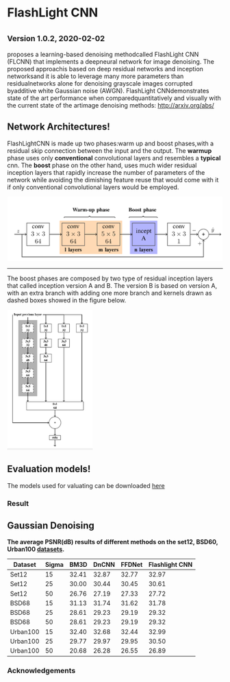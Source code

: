 # FlashLight CNN
<small>Version 1.0.2, 2020-02-02</small>
---
 proposes  a  learning-based  denoising  methodcalled  FlashLight  CNN  (FLCNN)  that  implements  a  deepneural network for image denoising. The proposed approachis based on  deep residual networks and inception  networksand it is able to leverage many more parameters than residualnetworks alone for denoising grayscale images corrupted byadditive  white  Gaussian  noise  (AWGN).  FlashLight  CNNdemonstrates  state  of  the  art  performance  when  comparedquantitatively  and  visually  with  the  current  state  of  the  artimage denoising methods: http://arxiv.org/abs/
## Network Architectures!
FlashLightCNN  is  made  up  two  phases:warm up and boost phases,with a residual skip connection between the input and the output.
 The __warmup__ phase uses only __conventional__ convolutional layers and resembles a __typical__  cnn. The __boost__ phase on the other hand, uses much wider residual inception layers that rapidly increase the number of parameters of the network  while avoiding the dimishing feature reuse that would come with it if only conventional convolutional layers would be employed.

<img src="figures/flashlightCNN.png" width="800px"/>

---
The boost phases are composed by two type of residual inception layers that called  inception version  A  and  B.  The  version  B  is based  on  version  A,  with  an  extra  branch  with  adding  one more branch and kernels drawn as dashed boxes showed in the figure below.

<img src="figures/inception_modules.png" width="200"/>



## Evaluation models!
The models used for valuating can be downloaded  [here](./evaluation_models)


### Result
## Gaussian Denoising
**The average PSNR(dB) results of different methods on the set12, BSD60, Urban100 [datasets](./datasets).**

| Dataset  | Sigma | BM3D  | DnCNN | FFDNet | Flashlight CNN |
|----------|-------|-------|-------|--------|----------------|
| Set12    | 15    | 32.41 | 32.87 | 32.77  | 32.97          |
| Set12    | 25    | 30.00 | 30.44 | 30.45  | 30.61          |
| Set12    | 50    | 26.76 | 27.19 | 27.33  | 27.72          |
| BSD68    | 15    | 31.13 | 31.74 | 31.62  | 31.78          |
| BSD68    | 25    | 28.61 | 29.23 | 29.19  | 29.32          |
| BSD68    | 50    | 28.61 | 29.23 | 29.19  | 29.32          |
| Urban100 | 15    | 32.40 | 32.68 | 32.44  | 32.99          |
| Urban100 | 25    | 29.77 | 29.97 | 29.95  | 30.50          |
| Urban100 | 50    | 20.68 | 26.28 | 26.55  | 26.89          |





### Acknowledgements
